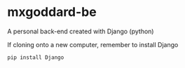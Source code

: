 # mxgoddard-be

A personal back-end created with Django (python)

If cloning onto a new computer, remember to install Django

``
pip install Django
``
